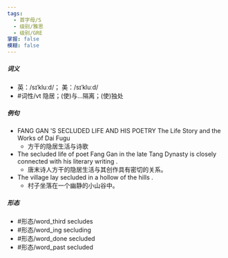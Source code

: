 ```yaml
---
tags:
  - 首字母/S
  - 级别/雅思
  - 级别/GRE
掌握: false
模糊: false
---
```

##### 词义
- 英：/sɪˈkluːd/； 美：/sɪˈkluːd/
- #词性/vt  隐居；(使)与…隔离；(使)独处
##### 例句
- FANG GAN 'S SECLUDED LIFE AND HIS POETRY The Life Story and the Works of Dai Fugu
	- 方干的隐居生活与诗歌
- The secluded life of poet Fang Gan in the late Tang Dynasty is closely connected with his literary writing .
	- 唐末诗人方干的隐居生活与其创作具有密切的关系。
- The village lay secluded in a hollow of the hills .
	- 村子坐落在一个幽静的小山谷中。
##### 形态
- #形态/word_third secludes
- #形态/word_ing secluding
- #形态/word_done secluded
- #形态/word_past secluded

